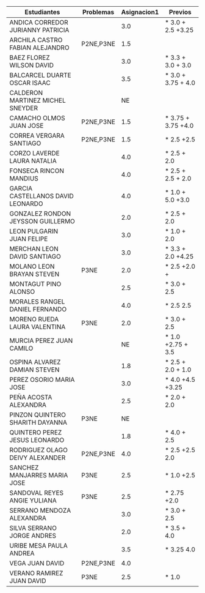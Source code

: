 | Estudiantes                           | Problemas | Asignacion1 | Previos |
|---------------------------------------|-----------|--------------|---------|
| ANDICA CORREDOR JURIANNY PATRICIA     |           |  3.0         |*  3.0 + 2.5 +3.25   |
| ARCHILA CASTRO FABIAN ALEJANDRO       | P2NE,P3NE |  1.5         |         |
| BAEZ FLOREZ WILSON DAVID              |           | 3.0          |* 3.3 + 3.0 + 3.0     |
| BALCARCEL DUARTE OSCAR ISAAC          |           | 3.5          |* 3.0 + 3.75 + 4.0     |
| CALDERON MARTINEZ MICHEL SNEYDER      |           |  NE          |         |
| CAMACHO OLMOS JUAN JOSE               | P2NE,P3NE | 1.5          |* 3.75 + 3.75 +4.0     |
| CORREA VERGARA SANTIAGO               | P2NE,P3NE | 1.5          |* 2.5  +2.5     |
| CORZO LAVERDE LAURA NATALIA           |           | 4.0          |* 2.5 + 2.0      |
| FONSECA RINCON MANDIUS                |           | 4.0          |* 2.5 + 2.5 + 2.0      |
| GARCIA CASTELLANOS DAVID LEONARDO     |           | 4.0          |*  1.0  + 5.0 +3.0   |
| GONZALEZ RONDON JEYSSON GUILLERMO     |           | 2.0          |*  2.5 + 2.0    |
| LEON PULGARIN JUAN FELIPE             |           | 3.0           |* 1.0  + 2.0     |
| MERCHAN LEON DAVID SANTIAGO           |           | 3.0          |* 3.3  + 2.0 +4.25     |
| MOLANO LEON BRAYAN STEVEN             | P3NE      | 2.0          |* 2.5 +2.0 +    |
| MONTAGUT PINO ALONSO                  |           | 2.5          |* 3.0  + 2.5     |
| MORALES RANGEL DANIEL FERNANDO        |           | 4.0          |*  2.5  2.5    |
| MORENO RUEDA LAURA VALENTINA          | P3NE      | 2.0          |*   3.0 + 2.5    |
| MURCIA PEREZ JUAN CAMILO              |           | NE           |*  1.0 +2.75 + 3.5    |
| OSPINA ALVAREZ DAMIAN STEVEN          |           | 1.8          |* 2.5 + 2.0 + 1.0      |
| PEREZ OSORIO MARIA JOSE               |           | 3.0          |* 4.0 +4.5  +3.25     |
| PEÑA ACOSTA ALEXANDRA                 |           | 2.5          |*  2.0 + 2.0     |
| PINZON QUINTERO SHARITH DAYANNA       | P3NE      | NE           |         |
| QUINTERO PEREZ JESUS LEONARDO         |           | 1.8          |* 4.0 + 2.5     |
| RODRIGUEZ OLAGO DEIVY ALEXANDER       | P2NE,P3NE | 4.0          |* 2.5  +2.5  2.0   |
| SANCHEZ MANJARRES MARIA JOSE          | P3NE      | 2.5          |* 1.0  +2.5     |
| SANDOVAL REYES ANGIE YULIANA          | P3NE      | 2.5          |* 2.75 +2.0      |
| SERRANO MENDOZA ALEXANDRA             |           | 3.0          |* 3.0  + 2.5     |
| SILVA SERRANO JORGE ANDRES            |           | 2.0          |* 3.5 + 4.0    |
| URIBE MESA PAULA ANDREA               |           | 3.5          |* 3.25  4.0    |
| VEGA JUAN DAVID                       |P2NE,P3NE  | 4.0          |         |
| VERANO RAMIREZ JUAN DAVID             |P3NE       | 2.5          |* 1.0        |

